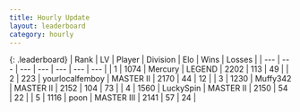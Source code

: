```yaml
---
title: Hourly Update
layout: leaderboard
category: hourly
---
```


{: .leaderboard}
| Rank | LV | Player | Division | Elo | Wins | Losses |
| --- | --- | --- | --- | --- | --- | --- |
| <span data-change="0">1</span> | 1074 | <span title="ID: 692745">Mercury</span> | LEGEND | <span data-change="0">2202</span> | <span data-change="0">113</span> | <span data-change="0">49</span> |
| <span data-change="0">2</span> | 223 | <span title="ID: 719486">yourlocalfemboy</span> | MASTER II | <span data-change="0">2170</span> | <span data-change="0">44</span> | <span data-change="0">12</span> |
| <span data-change="3">3</span> | 1230 | <span title="ID: 720567">Muffy342</span> | MASTER II | <span data-change="19">2152</span> | <span data-change="3">104</span> | <span data-change="0">73</span> |
| <span data-change="-1">4</span> | 1560 | <span title="ID: 498412">LuckySpin</span> | MASTER II | <span data-change="0">2150</span> | <span data-change="0">54</span> | <span data-change="0">22</span> |
| <span data-change="-1">5</span> | 1116 | <span title="ID: 540690">poon</span> | MASTER III | <span data-change="0">2141</span> | <span data-change="0">57</span> | <span data-change="0">24</span> |